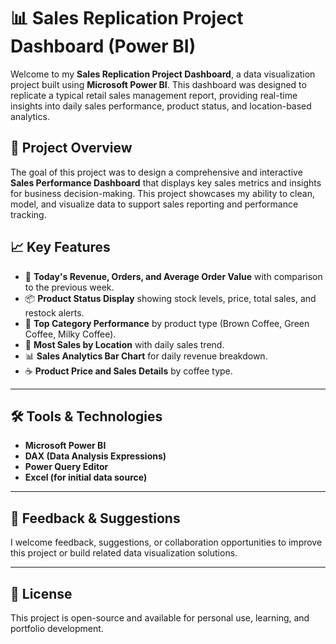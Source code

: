 
# 📊 Sales Replication Project Dashboard (Power BI)

Welcome to my **Sales Replication Project Dashboard**, a data visualization project built using **Microsoft Power BI**. This dashboard was designed to replicate a typical retail sales management report, providing real-time insights into daily sales performance, product status, and location-based analytics.


## 📌 Project Overview

The goal of this project was to design a comprehensive and interactive **Sales Performance Dashboard** that displays key sales metrics and insights for business decision-making. This project showcases my ability to clean, model, and visualize data to support sales reporting and performance tracking.


## 📈 Key Features

* 📅 **Today's Revenue, Orders, and Average Order Value** with comparison to the previous week.
* 📦 **Product Status Display** showing stock levels, price, total sales, and restock alerts.
* 🥇 **Top Category Performance** by product type (Brown Coffee, Green Coffee, Milky Coffee).
* 📍 **Most Sales by Location** with daily sales trend.
* 📊 **Sales Analytics Bar Chart** for daily revenue breakdown.
* ☕ **Product Price and Sales Details** by coffee type.

---

## 🛠️ Tools & Technologies

* **Microsoft Power BI**
* **DAX (Data Analysis Expressions)**
* **Power Query Editor**
* **Excel (for initial data source)**

---

## 📢 Feedback & Suggestions

I welcome feedback, suggestions, or collaboration opportunities to improve this project or build related data visualization solutions.

---

## 📎 License

This project is open-source and available for personal use, learning, and portfolio development.

